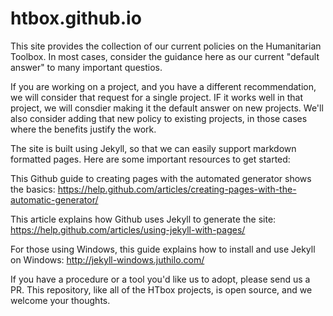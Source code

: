# htbox.github.io
This site provides the collection of our current policies on the Humanitarian Toolbox.
In most cases, consider the guidance here as our current "default answer" to many
important questios.

If you are working on a project, and you have a different recommendation, we will 
consider that request for a single project. IF it works well in that project,
we will consdier making it the default answer on new projects. We'll also consider
adding that new policy to existing projects, in those cases where the benefits
justify the work.

The site is built using Jekyll, so that we can easily support markdown 
formatted pages. Here are some important resources to get started:

This Github guide to creating pages with the automated generator shows the basics:
https://help.github.com/articles/creating-pages-with-the-automatic-generator/

This article explains how Github uses Jekyll to generate the site: 
https://help.github.com/articles/using-jekyll-with-pages/

For those using Windows, this guide explains how to install and use Jekyll
on Windows:
http://jekyll-windows.juthilo.com/

If you have a procedure or a tool you'd like us to adopt, please send us a PR.
This repository, like all of the HTbox projects, is open source, and 
we welcome your thoughts.
